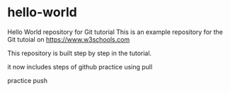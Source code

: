 # hello-world
Hello World repository for Git tutorial
This is an example repository for the Git tutoial on https://www.w3schools.com

This repository is built step by step in the tutorial.

it now includes steps of github
practice using pull

practice push
